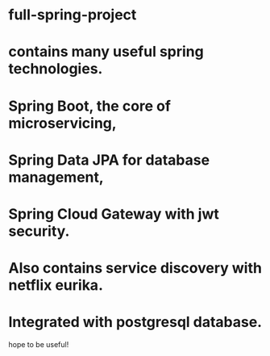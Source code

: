 # full-spring-project
# contains many useful spring technologies.

# Spring Boot, the core of microservicing,

# Spring Data JPA for database management,

# Spring Cloud Gateway with jwt security.

# Also contains service discovery with netflix eurika.

# Integrated with postgresql database.

hope to be useful!
